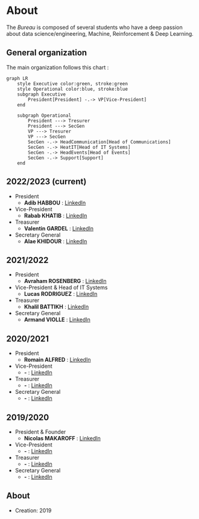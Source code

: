 # About

The *Bureau* is composed of several students who have a deep passion about data science/engineering, Machine, Reinforcement & Deep Learning.

## General organization

The main organization follows this chart :

``` mermaid
graph LR
    style Executive color:green, stroke:green
    style Operational color:blue, stroke:blue
    subgraph Executive
        President[President] -.-> VP[Vice-President]
    end

    subgraph Operational
        President ---> Tresurer
        President ---> SecGen
        VP ---> Tresurer
        VP ---> SecGen
        SecGen -.-> HeadCommunication[Head of Communications]
        SecGen -.-> HeatIT[Head of IT Systems]
        SecGen -.-> HeadEvents[Head of Events]
        SecGen -.-> Support[Support]
    end
```

## 2022/2023 (current)

- President
    - **Adib HABBOU** : [LinkedIn](https://www.linkedin.com/in/adib-habbou/)
- Vice-President
    - **Rabab KHATIB** : [LinkedIn](https://www.linkedin.com/in/rabab-khatib/)
- Treasurer
    - **Valentin GARDEL** : [LinkedIn](https://www.linkedin.com/in/valentin-gardel-55b038223/)
- Secretary General
    - **Alae KHIDOUR** : [LinkedIn](https://www.linkedin.com/in/alae-khidour-719524231/)

## 2021/2022

- President
    - **Avraham ROSENBERG** : [LinkedIn](https://www.linkedin.com/in/avraham-rosenberg/)
- Vice-President & Head of IT Systems
    - **Lucas RODRIGUEZ** : [LinkedIn](https://www.linkedin.com/in/lcsrodriguez/)
- Treasurer
    - **Khalil BATTIKH** : [LinkedIn](https://www.linkedin.com/in/khalil-battikh/)
- Secretary General
    - **Armand VIOLLE** : [LinkedIn](https://www.linkedin.com/in/armand-violle-41a338203/)

## 2020/2021

- President
    - **Romain ALFRED** : [LinkedIn](https://www.linkedin.com/in/romain-alfred/)
- Vice-President
    - **-** : [LinkedIn]()
- Treasurer
    - **-** : [LinkedIn]()
- Secretary General
    - **-** : [LinkedIn]()

## 2019/2020

- President & Founder
    - **Nicolas MAKAROFF** : [LinkedIn](https://www.linkedin.com/in/nicolas-makaroff/)
- Vice-President
    - **-** : [LinkedIn]()
- Treasurer
    - **-** : [LinkedIn]()
- Secretary General
    - **-** : [LinkedIn]()

## About

- Creation: 2019
